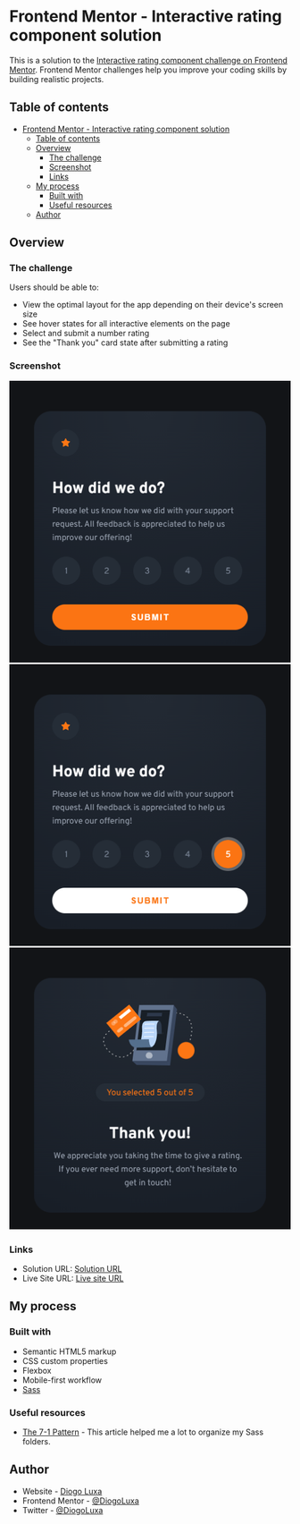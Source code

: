 # Frontend Mentor - Interactive rating component solution

This is a solution to the [Interactive rating component challenge on Frontend Mentor](https://www.frontendmentor.io/challenges/interactive-rating-component-koxpeBUmI). Frontend Mentor challenges help you improve your coding skills by building realistic projects.

## Table of contents

- [Frontend Mentor - Interactive rating component solution](#frontend-mentor---interactive-rating-component-solution)
  - [Table of contents](#table-of-contents)
  - [Overview](#overview)
    - [The challenge](#the-challenge)
    - [Screenshot](#screenshot)
    - [Links](#links)
  - [My process](#my-process)
    - [Built with](#built-with)
    - [Useful resources](#useful-resources)
  - [Author](#author)

## Overview

### The challenge

Users should be able to:

- View the optimal layout for the app depending on their device's screen size
- See hover states for all interactive elements on the page
- Select and submit a number rating
- See the "Thank you" card state after submitting a rating

### Screenshot

![](./assets/images/screen%20-%201.png)
![](./assets/images/screen%20-%202.png)
![](./assets/images/screen%20-%203.png)

### Links

- Solution URL: [Solution URL](https://www.frontendmentor.io/solutions/interactive-rating-component-with-vanilla-javascript-PReQbGOJuY)
- Live Site URL: [Live site URL](https://diogoluxa.github.io/frontend-mentor-rating/)

## My process

### Built with

- Semantic HTML5 markup
- CSS custom properties
- Flexbox
- Mobile-first workflow
- [Sass](https://sasscss.org/)

### Useful resources

- [The 7-1 Pattern](https://www.educative.io/courses/sass-for-css/the-7-1-pattern) - This article helped me a lot to organize my Sass folders.

## Author

- Website - [Diogo Luxa](https://dlxagency.online/)
- Frontend Mentor - [@DiogoLuxa](https://www.frontendmentor.io/profile/DiogoLuxa)
- Twitter - [@DiogoLuxa](https://twitter.com/DiogoLuxa)
